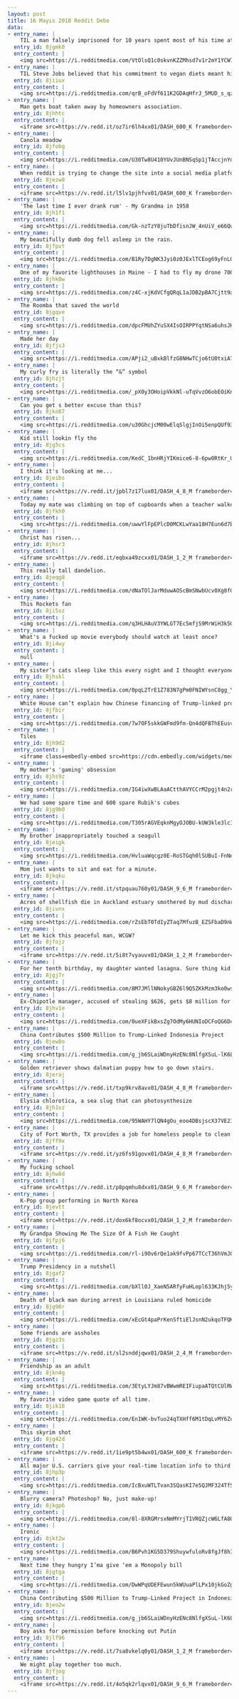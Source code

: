 ```yaml
---
layout: post
title: 16 Mayıs 2018 Reddit Debe
data:
- entry_name: |
    TIL a man falsely imprisoned for 10 years spent most of his time at the library to study law and prove his innocence, and then became a lawyer to help free other people who have been falsely convicted.
  entry_id: 8jgmk0
  entry_content: |
    <img src=https://i.redditmedia.com/VtOlsQ1c0skvnKZZMhsd7v1r2mY1YCW7TA3oDR1BhfA.jpg?s=5fefd2e60da4efe60bff73694c501f8a frameborder=0>
- entry_name: |
    TIL Steve Jobs believed that his commitment to vegan diets meant his body was flushed of mucus and he was free from body odor, so he didn't need to wear deodorant or shower regularly. His former coworkers quote that he was 'very, very wrong'
  entry_id: 8jiiux
  entry_content: |
    <img src=https://i.redditmedia.com/qrB_oFdVf611K2GDAqHfrJ_5MUD_s_qzDYyHIftx3yI.jpg?s=f955970b58202237134c5b8b0a9a67dd frameborder=0>
- entry_name: |
    Man gets boat taken away by homeowners association.
  entry_id: 8jhhtc
  entry_content: |
    <iframe src=https://v.redd.it/oz7ir6lh4xx01/DASH_600_K frameborder=0></iframe>
- entry_name: |
    Canola meadow
  entry_id: 8jfobg
  entry_content: |
    <img src=https://i.redditmedia.com/U30Tw8U410YUvJUnBNSqSp1jTAccjnYqHa0peyR7UDI.jpg?s=787af21637fbeb0dd347a6433e6b314f frameborder=0>
- entry_name: |
    When reddit is trying to change the site into a social media platform
  entry_id: 8jezw8
  entry_content: |
    <iframe src=https://v.redd.it/l5lv1pjhfvx01/DASH_600_K frameborder=0></iframe>
- entry_name: |
    'The last time I ever drank rum' - My Grandma in 1958
  entry_id: 8jh1f1
  entry_content: |
    <img src=https://i.redditmedia.com/Gk-nzTzY8juTbDfisnJW_4nUiV_e66Quy4J5J4XqY1I.jpg?s=0fdf7bf853d46efd82f90f8cea7cf656 frameborder=0>
- entry_name: |
    My beautifully dumb dog fell asleep in the rain.
  entry_id: 8jfpvt
  entry_content: |
    <img src=https://i.redditmedia.com/B1Ry7DgNK3Jyi0z0JExlTCEog69yFnLQj0k6oLjbOOo.jpg?s=1a43a15fb385eacb9f34c8567cbc66de frameborder=0>
- entry_name: |
    One of my favorite lighthouses in Maine - I had to fly my drone 7000ft out into the ocean in order to capture this photo, almost didn't have enough battery to get it back to land.
  entry_id: 8jhk0w
  entry_content: |
    <img src=https://i.redditmedia.com/z4C-xjKdVCfgQRqL1aJDB2pBA7Cjtt9aoHmd5Xqyw68.jpg?s=53233c779256321dd5c30a9b747dea49 frameborder=0>
- entry_name: |
    The Roomba that saved the world
  entry_id: 8jgqve
  entry_content: |
    <img src=https://i.redditmedia.com/dpcFMUhZYuSX4IsOIRPPYqtNSa6uhsJKkv2_w_l2NHQ.jpg?s=533d377e887032a1a137db6d262643e3 frameborder=0>
- entry_name: |
    Made her day
  entry_id: 8jfjs3
  entry_content: |
    <img src=https://i.redditmedia.com/APji2_uBxkBlfzG8NHwTCjo6tU0txiA7gZjo59LgSac.jpg?s=e360ecacc3db0b8a66ae9ef80594e1a4 frameborder=0>
- entry_name: |
    My curly fry is literally the “&” symbol
  entry_id: 8jhzjt
  entry_content: |
    <img src=https://i.redditmedia.com/_pX0y3OHoipVkkNl-uTqVvzO6obEOiKnmMHik9fTfx8.jpg?s=c1b92b74e1dd06ec3c6e4e6ffecc7eb2 frameborder=0>
- entry_name: |
    Can you get s better excuse than this?
  entry_id: 8jko87
  entry_content: |
    <img src=https://i.redditmedia.com/u30GhcjcM00wElqSlgjInOi5enpQUf93ABQGBRALHzw.jpg?s=b9e97c12a7084fb659387c78c668956d frameborder=0>
- entry_name: |
    Kid still lookin fly tho
  entry_id: 8jg5cs
  entry_content: |
    <img src=https://i.redditmedia.com/KedC_1bnHRjYIKmice6-8-6pw0RtKr_UdaVCvtPMmlA.jpg?s=91f2480926bfc75a9e5e475efa91145a frameborder=0>
- entry_name: |
    I think it's looking at me...
  entry_id: 8jeibs
  entry_content: |
    <iframe src=https://v.redd.it/jpbl7z17lux01/DASH_4_8_M frameborder=0></iframe>
- entry_name: |
    Today my mate was climbing on top of cupboards when a teacher walked in, he then decides to pick up a textbook and start reading it as if that will justify his actions xD
  entry_id: 8jfkh0
  entry_content: |
    <img src=https://i.redditmedia.com/uwwYlFpEPlcD0MCKLwYaa18H7Eun6d7b21kD0bI_-A4.jpg?s=ab72eaa224843395c8b034b3f97e0522 frameborder=0>
- entry_name: |
    Christ has risen...
  entry_id: 8jhsr3
  entry_content: |
    <iframe src=https://v.redd.it/eqbxa49zcxx01/DASH_1_2_M frameborder=0></iframe>
- entry_name: |
    This really tall dandelion.
  entry_id: 8jeqg8
  entry_content: |
    <img src=https://i.redditmedia.com/dNaTOlJarMduwAOScBmSNwbUcv0Xg8fGJ24RBB1GYcU.jpg?s=dd23dc7f5162644b3ac73310eb9afb6c frameborder=0>
- entry_name: |
    This Rockets fan
  entry_id: 8ji5sz
  entry_content: |
    <img src=https://i.redditmedia.com/q3HLHAuV3YWLGT7Ec5mfjS9MrWiH3k5QVLHMtJlFY2E.jpg?s=249ceae262e97f626c3ffc4bc9d9bf77 frameborder=0>
- entry_name: |
    What's a fucked up movie everybody should watch at least once?
  entry_id: 8ji4wy
  entry_content: |
    null
- entry_name: |
    My sister’s cats sleep like this every night and I thought everyone should know
  entry_id: 8jhskl
  entry_content: |
    <img src=https://i.redditmedia.com/0pqL2TrE1Z783N7gPm0FNIWYsnC8gg_Yhd4Zz3nIHzE.jpg?s=03e9b1520a8123d500cf3ecad283c829 frameborder=0>
- entry_name: |
    White House can’t explain how Chinese financing of Trump-linked project doesn’t violate Constitution
  entry_id: 8jfbir
  entry_content: |
    <img src=https://i.redditmedia.com/7w7OF5skkGWFmd9fm-Qn4dQFBThEEusvCI26PS-RX9w.jpg?s=80ade3c4fd2d98ba754dacbdf2eb979f frameborder=0>
- entry_name: |
    Tiles
  entry_id: 8jh9d2
  entry_content: |
    <iframe class=embedly-embed src=https://cdn.embedly.com/widgets/media.html?src=https%3A%2F%2Fgfycat.com%2Fifr%2FNarrowMintyAnura&url=https%3A%2F%2Fgfycat.com%2FNarrowMintyAnura&image=https%3A%2F%2Fthumbs.gfycat.com%2FNarrowMintyAnura-size_restricted.gif&key=522baf40bd3911e08d854040d3dc5c07&type=text%2Fhtml&schema=gfycat width=512 height=640 scrolling=no frameborder=0 allowfullscreen></iframe>
- entry_name: |
    My mother's 'gaming' obsession
  entry_id: 8jhs9z
  entry_content: |
    <img src=https://i.redditmedia.com/IG4iwXwBLAaACtthAVYCCrM2pgjt4n2rsw3MbO83wlI.jpg?s=a1d1f6150308d78f2ba06d171f0c6632 frameborder=0>
- entry_name: |
    We had some spare time and 600 spare Rubik's cubes
  entry_id: 8jg9b0
  entry_content: |
    <img src=https://i.redditmedia.com/T305rAGVEqknMgyOJOBU-kUW3kle3lcITREzze83ZG4.jpg?s=e7d30ffec38ebd8df83d3f97e70c02f4 frameborder=0>
- entry_name: |
    My brother inappropriately touched a seagull
  entry_id: 8jeigk
  entry_content: |
    <img src=https://i.redditmedia.com/HvluaWqcgz0E-RoSTGqh0lSUBuI-FnNe6r0fpSm1fjA.jpg?s=b63a4f4177125adc0b939a4d1d9ef660 frameborder=0>
- entry_name: |
    Mom just wants to sit and eat for a minute.
  entry_id: 8jkqku
  entry_content: |
    <iframe src=https://v.redd.it/stpquau760y01/DASH_9_6_M frameborder=0></iframe>
- entry_name: |
    Acres of shellfish die in Auckland estuary smothered by mud discharged from building sites - The mullet no longer fly, the stingrays are few & soon shore birds will follow. It's the most brazen case of violation of the most highly protected area you can get under NZ law.
  entry_id: 8jivnx
  entry_content: |
    <img src=https://i.redditmedia.com/rZsEbT0TdIyZTaq7MfuzB_EZSFbaD9nW__dpHmoHzUo.jpg?s=7e994b3a9a5c54f5aa78740dd4d7b1fc frameborder=0>
- entry_name: |
    Let me kick this peaceful man, WCGW?
  entry_id: 8jfojz
  entry_content: |
    <iframe src=https://v.redd.it/5i8t7vyauvx01/DASH_1_2_M frameborder=0></iframe>
- entry_name: |
    For her tenth birthday, my daughter wanted lasagna. Sure thing kid
  entry_id: 8jgj7r
  entry_content: |
    <img src=https://i.redditmedia.com/8M7JMllNNokyGBZ6l9Q5ZKkMzm3ko0wsTOxAgdUjmf4.jpg?s=0ba928aa8c19bc482c8bb3062d4fe4a0 frameborder=0>
- entry_name: |
    Ex-Chipotle manager, accused of stealing $626, gets $8 million for wrongful termination
  entry_id: 8jhv1e
  entry_content: |
    <img src=https://i.redditmedia.com/0ueXFikBxsZg7OdMy6HUNIoDCFoQG6Dc1ahz9JUA1uE.jpg?s=068c7b4f596874540cd869e0bd209612 frameborder=0>
- entry_name: |
    China Contributes $500 Million to Trump-Linked Indonesia Project
  entry_id: 8jew8o
  entry_content: |
    <img src=https://i.redditmedia.com/g_jb6SLaiWDnyHzENc8NlfgXSuL-lK6Lu9M32unAVus.jpg?s=0354800bd9d398b2b21adeacae798cf1 frameborder=0>
- entry_name: |
    Golden retriever shows dalmatian puppy how to go down stairs.
  entry_id: 8jeraj
  entry_content: |
    <iframe src=https://v.redd.it/txp9krv8avx01/DASH_4_8_M frameborder=0></iframe>
- entry_name: |
    Elysia chlorotica, a sea slug that can photosynthesize
  entry_id: 8jh1vz
  entry_content: |
    <img src=https://i.redditmedia.com/95WAHY7lQN4gOu_eoo4DBsjscX37VE21juKa3hmLoBg.jpg?s=11a0c5d545b0c5b86a5aaf0e12cd7fca frameborder=0>
- entry_name: |
    City of Fort Worth, TX provides a job for homeless people to clean litter off streets so they can display a work history to make them more employable for future jobs
  entry_id: 8jff9x
  entry_content: |
    <iframe src=https://v.redd.it/yz6fs91govx01/DASH_4_8_M frameborder=0></iframe>
- entry_name: |
    My fucking school
  entry_id: 8jhw8d
  entry_content: |
    <iframe src=https://v.redd.it/p8pqmhu8dxx01/DASH_9_6_M frameborder=0></iframe>
- entry_name: |
    K-Pop group performing in North Korea
  entry_id: 8jevtt
  entry_content: |
    <iframe src=https://v.redd.it/dox6kf8ocvx01/DASH_1_2_M frameborder=0></iframe>
- entry_name: |
    My Grandpa Showing Me The Size Of A Fish He Caught
  entry_id: 8jfpj6
  entry_content: |
    <img src=https://i.redditmedia.com/rl-i9Ov6rQe1ak9fvPp67TCcT36hVmJ07B_EVG_K70A.jpg?s=279f904939b23ea81d41403f76b5fdd1 frameborder=0>
- entry_name: |
    Trump Presidency in a nutshell
  entry_id: 8jgaf2
  entry_content: |
    <img src=https://i.redditmedia.com/bXll0J_XaeN5ARfyFuHLopl633KJhj5yw5HGj7uE2Zs.jpg?s=df1af86b9d8173e2c1fbb2a8be072c9b frameborder=0>
- entry_name: |
    Death of black man during arrest in Louisiana ruled homicide
  entry_id: 8jg90r
  entry_content: |
    <img src=https://i.redditmedia.com/xEcGt4paPrKenSftiElJsnN2ukqoTFQK_90OInVN6SI.jpg?s=5e6e59d7a53c13ff1d05d317ab2653d2 frameborder=0>
- entry_name: |
    Some friends are assholes
  entry_id: 8jgz3s
  entry_content: |
    <iframe src=https://v.redd.it/sl2snddjqwx01/DASH_2_4_M frameborder=0></iframe>
- entry_name: |
    Friendship as an adult
  entry_id: 8jkn4g
  entry_content: |
    <img src=https://i.redditmedia.com/3EtyLYJm87vBWwmREIFiupaATQtCUlRWK2r3VD3-gWU.png?s=0dea7be80dfc901d2b57e991a4ec9d47 frameborder=0>
- entry_name: |
    My favorite video game quote of all time.
  entry_id: 8jik18
  entry_content: |
    <img src=https://i.redditmedia.com/En1WK-bvTuo24qTXHff6M1tDqLvMY6Zck1aBDpHESWs.jpg?s=9815b6e4101227e17578cd77e04603d3 frameborder=0>
- entry_name: |
    This skyrim shot
  entry_id: 8jg42d
  entry_content: |
    <iframe src=https://v.redd.it/1ie9pt5b4wx01/DASH_600_K frameborder=0></iframe>
- entry_name: |
    All major U.S. carriers give your real-time location info to third parties
  entry_id: 8jhp3p
  entry_content: |
    <img src=https://i.redditmedia.com/IcBxuWTLTvan3SQasKI7e5QJMF324TfSUU3ryyKDdbY.jpg?s=d3a6817792843d7a6654b01e414aa64a frameborder=0>
- entry_name: |
    Blurry camera? Photoshop? No, just make-up!
  entry_id: 8jkgp6
  entry_content: |
    <img src=https://i.redditmedia.com/8l-8XRGMrsxNmMYrjT1VRQZjcW6LfA80XAoW_5JAoug.jpg?s=725523caabd95fd51f2b6548adadb1ed frameborder=0>
- entry_name: |
    Ironic
  entry_id: 8jkt2w
  entry_content: |
    <img src=https://i.redditmedia.com/B6Pvh1KG5D379ShuywfuloRv8fgJf8hIWCpFLKnYJA4.png?s=19c3e98ad889a36567d17be1bec9fa39 frameborder=0>
- entry_name: |
    Next time they hungry I’ma give ‘em a Monopoly bill
  entry_id: 8jgtga
  entry_content: |
    <img src=https://i.redditmedia.com/DwWPqUDEFEwun5kWUuaPlLPx10jkGoZgTQE-1WhGNmU.jpg?s=177349e0ee5cddc26be9327c1f3e69be frameborder=0>
- entry_name: |
    China Contributing $500 Million to Trump-Linked Project in Indonesia
  entry_id: 8jeo2w
  entry_content: |
    <img src=https://i.redditmedia.com/g_jb6SLaiWDnyHzENc8NlfgXSuL-lK6Lu9M32unAVus.jpg?s=0354800bd9d398b2b21adeacae798cf1 frameborder=0>
- entry_name: |
    Boy asks for permission before knocking out Putin
  entry_id: 8jlf96
  entry_content: |
    <iframe src=https://v.redd.it/7sa8vkelq0y01/DASH_1_2_M frameborder=0></iframe>
- entry_name: |
    We might play together too much.
  entry_id: 8jfjog
  entry_content: |
    <iframe src=https://v.redd.it/4o5qk2rlqvx01/DASH_9_6_M frameborder=0></iframe>
---
```

